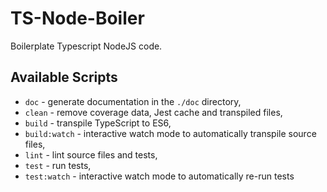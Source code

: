 # TS-Node-Boiler

Boilerplate Typescript NodeJS code.

## Available Scripts

+ `doc` - generate documentation in the `./doc` directory,
+ `clean` - remove coverage data, Jest cache and transpiled files,
+ `build` - transpile TypeScript to ES6,
+ `build:watch` - interactive watch mode to automatically transpile source files,
+ `lint` - lint source files and tests,
+ `test` - run tests,
+ `test:watch` - interactive watch mode to automatically re-run tests


